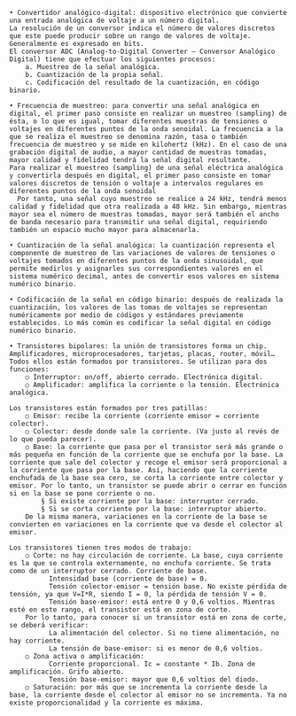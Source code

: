 	• Convertidor analógico-digital: dispositivo electrónico que convierte una entrada analógica de voltaje a un número digital. 
	La resolución de un conversor indica el número de valores discretos que este puede producir sobre un rango de valores de voltaje. Generalmente es expresado en bits.
	El conversor ADC (Analog-to-Digital Converter – Conversor Analógico Digital) tiene que efectuar los siguientes procesos:
		a. Muestreo de la señal analógica.
		b. Cuantización de la propia señal.
		c. Codificación del resultado de la cuantización, en código binario.

	• Frecuencia de muestreo: para convertir una señal analógica en digital, el primer paso consiste en realizar un muestreo (sampling) de ésta, o lo que es igual, tomar diferentes muestras de tensiones o voltajes en diferentes puntos de la onda senoidal. La frecuencia a la que se realiza el muestreo se denomina razón, tasa o también frecuencia de muestreo y se mide en kilohertz (kHz). En el caso de una grabación digital de audio, a mayor cantidad de muestras tomadas, mayor calidad y fidelidad tendrá la señal digital resultante.
    Para realizar el muestreo (sampling) de una señal eléctrica analógica y convertirla después en digital, el primer paso consiste en tomar valores discretos de tensión o voltaje a intervalos regulares en diferentes puntos de la onda senoidal
	  Por tanto, una señal cuyo muestreo se realice a 24 kHz, tendrá menos calidad y fidelidad que otra realizada a 48 kHz. Sin embargo, mientras mayor sea el número de muestras tomadas, mayor será también el ancho de banda necesario para transmitir una señal digital, requiriendo también un espacio mucho mayor para almacenarla.
	
	• Cuantización de la señal analógica: la cuantización representa el componente de muestreo de las variaciones de valores de tensiones o voltajes tomados en diferentes puntos de la onda sinusoidal, que permite medirlos y asignarles sus correspondientes valores en el sistema numérico decimal, antes de convertir esos valores en sistema numérico binario.
	
	• Codificación de la señal en código binario: después de realizada la cuantización, los valores de las tomas de voltajes se representan numéricamente por medio de códigos y estándares previamente establecidos. Lo más común es codificar la señal digital en código numérico binario.
	
	• Transistores bipolares: la unión de transistores forma un chip. Amplificadores, microprocesadores, tarjetas, placas, router, móvil…Todos ellos están formados por transistores. Se utilizan para dos funciones:
		○ Interruptor: on/off, abierto cerrado. Electrónica digital.
		○ Amplificador: amplifica la corriente o la tensión. Electrónica analógica. 
		
	Los transistores están formados por tres patillas:
		○ Emisor: recibe la corriente (corriente emisor = corriente colector).
		○ Colector: desde donde sale la corriente. (Va justo al revés de lo que pueda parecer).
		○ Base: la corriente que pasa por el transistor será más grande o más pequeña en función de la corriente que se enchufa por la base. La corriente que sale del colector y recoge el emisor será proporcional a la corriente que pasa por la base. Así, haciendo que la corriente enchufada de la base sea cero, se corta la corriente entre colector y emisor. Por lo tanto, un transistor se puede abrir o cerrar en función si en la base se pone corriente o no. 
			§ Si existe corriente por la base: interruptor cerrado.
			§ Si se corta corriente por la base: interruptor abierto.
		De la misma manera, variaciones en la corriente de la base se convierten en variaciones en la corriente que va desde el colector al emisor. 
		
	Los transistores tienen tres modos de trabajo:
		○ Corte: no hay circulación de corriente. La base, cuya corriente es la que se controla externamente, no enchufa corriente. Se trata como de un interruptor cerrado. Corriente de base. 
			  Intensidad base (corriente de base) = 0.
			  Tensión colector-emisor = tensión base. No existe pérdida de tensión, ya que V=I*R, siendo I = 0, la pérdida de tensión V = 0. 
			  Tensión base-emisor: está entre 0 y 0,6 voltios. Mientras esté en este rango, el transistor está en zona de corte.
		Por lo tanto, para conocer si un transistor está en zona de corte, se deberá verificar:
			  La alimentación del colector. Si no tiene alimentación, no hay corriente.
			  La tensión de base-emisor: si es menor de 0,6 voltios. 
		○ Zona activa o amplificación: 
			  Corriente proporcional. Ic = constante * Ib. Zona de amplificación. Grifo abierto. 
			  Tensión base-emisor: mayor que 0,6 voltios del diodo. 
		○ Saturación: por más que se incrementa la corriente desde la base, la corriente desde el colector al emisor no se incrementa. Ya no existe proporcionalidad y la corriente es máxima. 
	
